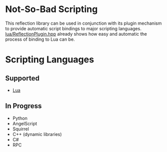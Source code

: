 # Not-So-Bad Scripting



This reflection library can be used in conjunction with its plugin mechanism to provide automatic script bindings to major scripting languages. [lua/ReflectionPlugin.hpp](lua/ReflectionPlugin.hpp) already shows how easy and automatic the process of binding to Lua can be.



# Scripting Languages



## Supported



- [Lua](lua)



## In Progress



- Python
- AngelScript
- Squirrel
- C++ (dynamic libraries)
- C#
- RPC
